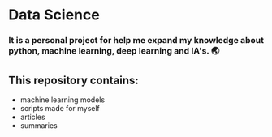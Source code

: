 # Data Science

### It is a personal project for help me expand my knowledge about python, machine learning, deep learning and IA's. 🌏

## This repository contains:

+ machine learning models
+ scripts made for myself
+ articles 
+ summaries
